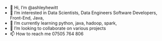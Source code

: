 - 👋 Hi, I’m @ashleyhewitt
- 👀 I’m interested in Data Scientists, Data Engineers Software Developers, Front-End, Java,
- 🌱 I’m currently learning python, java, hadoop, spark, 
- 💞️ I’m looking to collaborate on various projects 
- 📫 How to reach me 07505 764 806

<!---
ashleyhewitt/ashleyhewitt is a ✨ special ✨ repository because its `README.md` (this file) appears on your GitHub profile.
You can click the Preview link to take a look at your changes.
--->
